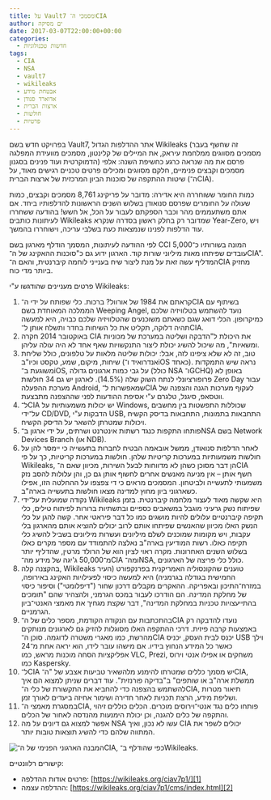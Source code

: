 ```yaml
---
title: על Vault7 ומסמכי ה־CIA
author: ים מסיקה
date: 2017-03-07T22:00:00+00:00
categories:
  - חדשות טכנולוגיות
tags:
  - CIA
  - NSA
  - vault7
  - wikileaks
  - אבטחת מידע
  - אדוארד סנודן
  - ארצות הברית
  - חולשות
  - פרטיות
---
```


בפרויקט חדש בשם Vault7, אתר ההדלפות הגדול Wikileaks (זה שחשף בעבר מסמכים מסווגים ממלחמת עיראק, את המיילים של קלינטון, מסמכים מוועידת המפלגה הדמוקרטית ועוד פנינים בסגנון) פרסם את מה שנראה כרגע כחשיפת השנה: אלפי מסמכים וקבצים פנימיים, חלקם מסווגים ומכילים פרטים טכניים רגישים מאוד, על שיטות ההתקפה של סוכנות הביון המרכזית של ארצות הברית (ה־CIA).

כמות החומר ששוחררה היא אדירה: מדובר על פריקינג 8,761 מסמכים וקבצים, כמות שעולה על החומרים שפרסם סנואודן בשלוש השנים הראשונות להדלפותיו ביחד. אם אתם משתעממים מהר וכבר הספקתם לעבור על הכל, אל חשש! בהודעה ששחררו לעיתונות כותבים Wikileaks שמדובר רק בחלק ראשון בסדרה שנקרא Year-Zero, ויש עוד הדלפות לפנינו שנמצאות כעת בשלבי עריכה, וישוחררו בהמשך.

לפי ההודעה לעיתונות, המסמך הודלף מארגון בשם CCI המונה בשורותיו כ־5,000 עובדים שפיתחו מאות מיליוני שורות קוד. הארגון ידוע גם כ"סוכנות ההאקינג של ה־CIA". המדליף עשה זאת על מנת ליצור שיח בענייני לוחמה קיברנטית, והאם ה־CIA מחזיק ביותר מדי כוח.

פרטים מעניינים שהודגשו ע"י Wikileaks:

  1. קראתם את 1984 של אורוול? ברכות. כלי שפותח על ידי ה־CIA בשיתוף עם הממלכה המאוחדת בשם Weeping Angel, נועד להשתמש בטלוויזיה שלכם כמיקרופון. הכלי דואג שגם כשאתם משוכנעים שהטלוויזיה שלכם כבויה, היא למעשה תהיה דלוקה, תקליט את כל השיחות בחדר ותשלח אותן ל־CIA.
  2. באוקטובר 2014 חקרה CIA את היכולת ל"הדבקה ושליטה במערכת של מכוניות ומשאיות", מה שיכול להשיג יכולת ליצור התנקשויות שאף אחד לא היה עולה עליהן.
  3. טוב, זה לא שלא ציפינו לזה, אבל: יכולות שליטה מלאות על טלפונים, כולל שליחת שיחות, מיקום, שמע, טקסט וכיו"ב (אנדרואיד ו־iOS כאחד). נראה שיש התמקדות משוגעת ב־iOS, על גבי כמות ארגונים גדולה (כולל NSA ו־GCHQ) באופן לא פרופורציונלי לנתח השוק שלה (14.5%). לארגון יש גם 34 חולשות Zero Day עבור מערכת ההפעלה Android, שמאפשרות ל־CIA לעקוף מערכות הגנה והצפנה של ווטסאפ, סיגנל, טלגרם ע"י אסיפת ההודעות לפני שההצפנה מתבצעת.
  4. ל־CIA יש יכולות משמעותיות על Windows, שכוללות התפשטות בין מחשבים על־ידי CD/DVD, הדבקות ע"י USB, התחבאות בתמונות, התחבאות בדיסק הקשיח ויכולות שמטרתן להשאר על הדיסק הקשיח.
  5. פותחו התקפות כנגד רשתות אינטרנט ושרתים, על ידי ארגון ב־NSA בשם Network Devices Branch (או NDB).
  6. לאחר הדלפות סנואודן, ממשל אובאמה הבטיח לחברות בתעשייה כי יימסר להן על חולשות משמעותיות במערכות קריטיות שלהן. חולשות במערכות קריטיות, כך על פי Wikileaks, הן דבר מסוכן כשהן לא מדווחות לבעל השירות, מכיוון שאם ה־CIA חשף אותן – אין מניעה מאנשים אחרים לחשוף אותן גם כן, והן עלולות להסב נזק משמעותי לתעשייה ולביטחון. המסמכים מראים כי די צפצפו על ההחלטה הזו, אפילו כשארגוני ביון מחוץ למדינה מצאו חולשות בתעשייה בארה"ב.
  7. נקודה שמועלית על־ידי Wikileaks היא שקשה מאוד לעצור מלחמה קיברנטית. בזמן שפיתוח נשק גרעיני מוגבל במשאבים כספיים ובתשתיות ברורות לפיתוח טילים, כלי תקיפה קיברנטיים עלולים להיות מושגים כמו כל דבר פיראטי אחר. קשה להגן על כלי הנשק האלו מכיוון שהאנשים שפיתחו אותם לרוב יכולים להוציא אותם מהארגון בלי עקבות, ויש מקומות שמוכנים לשלם מיליונים ועשרות מיליונים בשביל להשיג כלי תקיפה כאלו. רשות המודיעין בארה"ב נאלצה להתמודד עם מספר מקרים כאלו בשלוש השנים האחרונות. מקרה ראוי לציון הוא של הרולד מרטין, שהדליף יותר מ־50,000 ג'יגה של מידע מה־CIA ומה־NSA, כולל כלי פריצה של הארגונים.
  8. בהקצנה קלה, Wikileaks טוענים שהקונסוליה האמריקנית בפרנקפורט (העיר החמישית בגודלה בגרמניה) היא למעשה כיסוי לפעילויות האקינג באירופה, במזרח־התיכון ובאפריקה. ההאקרים מקבלים דרכון שחור ("דיפלומטי") וסיפור כיסוי של מחלקת המדינה. הם הודרכו לעבור במכס הגרמני, ולהצהיר שהם "תומכים בהתייעצויות טכניות במחלקת המדינה", דבר שקצת מגחיך את מאמצי האנטי־ביון הגרמניים.
  9. בהתכתבות עם הנקודה הקודמת, מספר כלים של ה־CIA נועדו להדבקה רק באמצעות קרבה פיזית. דרכי ההתקפה האלו מסוגלות להזיק גם לארגונים מנותקים מהרשת, כמו מאגרי משטרה לדוגמה. סוכן ה־CIA יכנס לבית העסק, יכניס USB וילך כאשר כל המידע הנחוץ בידיו. אם מישהו עובר לידו, הוא יראה אחת מ־24 אפליקציות הסחה מוכנות מראש, כמו VLC, Prezi, משחקים או אפילו אנטי וירוס כמו Kaspersky.
 10. ל־CIA יש מסמך כללים שמטרתו להימנע מלהשאיר טביעות אצבע של "ה־CIA, ממשלת ארה"ב או שותפים" ב"בדיקה פורנזית". עוד דברים שניתן למצוא הם איך להשתמש בהצפנה כדי להחביא את התקשורת של כלי ה־CIA, תיאור מטרות ושליפת מידע, הרצת תכניות לאחר חדירה ושימור אחיזה ביעדים לאורך זמן.
 11. במסגרת מאמצי ה־CIA, פותחו כלים נגד אנטי־וירוסים מוכרים. הכלים כוללים זיהוי והתקפה של כלים להגנה, וכן יכולת הימנעות מהנדסה לאחור של הכלים.
 12. אפשר למצוא גם דיונים על מה NSA עשו לא נכון, ואיך CIA יכולים לשפר את המתווה שלהם כדי להשיג תוצאות טובות יותר.

![המבנה הארגוני  הפנימי של ה־CIA, כפי שהודלף ב־Wikileaks.](/17039207_10154403621678297_5958754457650052457_o.jpg)

קישורים רלוונטיים:

  * פרטים אודות ההדלפה: [https://wikileaks.org/ciav7p1/][1]
  * ההדלפה עצמה: [https://wikileaks.org/ciav7p1/cms/index.html][2]

 [1]: https://l.facebook.com/l.php?u=https%3A%2F%2Fwikileaks.org%2Fciav7p1%2F%3Ffbclid%3DIwAR0O6ljPMrV-PjIHDoCEFLaBT4Rag1ILBeE23qeQy_U6vM5eQEJmWvBEAPM&h=AT0m3fHTA1MFriF3-h3k5nvTzU56tCQmxUMIs3zj_85svK8IecEsze1JZKMd4trvzmzMcCGIroWSdSUvvHftS1m8OGELkC-bFYkmyPFpz-DUHCDeN0gLxNoAwLDl4NBbe2ijMO9CMg&__tn__=-UK-R&c[0]=AT0hTiF2nfQhFjUEaO-YvrtW9fh-6v3gtowCoYjntaKyYEzX1OvKxExufY2ssezqZOnF-lJu9l3Ld4CThUeMQcgpo4NQeH9_Zk3vl_5AS535izcjyvROOzfwyLRzkbZb9H0pAKOeWSMQPnxUZ6H0a752SYQ
 [2]: https://wikileaks.org/ciav7p1/cms/index.html?fbclid=IwAR1GpvTWuzVxSvActfpr_FOD6mRqfU-3uozk6CDlyO_Mf3tIZ8rr7Wxwrmk
